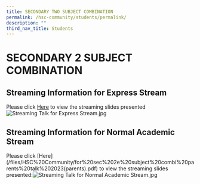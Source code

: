 ```yaml
---
title: SECONDARY TWO SUBJECT COMBINATION
permalink: /hsc-community/students/permalink/
description: ""
third_nav_title: Students
---
```

SECONDARY 2 SUBJECT COMBINATION
===============================

Streaming Information for Express Stream
----------------------------------------

Please click [Here](/files/HSC%20Community/for%20sec%202e%20subject%20combi%20parents%20talk%202023(parents).pdf) to view the streaming slides presented![Streaming Talk for Express Stream.jpg](https://haisingcatholic.moe.edu.sg/qql/slot/u165/HSC%20Community/Streaming%20Talk%20for%20Express%20Stream.jpg)  
  

Streaming Information for Normal Academic Stream
------------------------------------------------

Please click [Here[](/files/HSC%20Community/for%20sec%202na%20subject%20combi%20parents%20talk%202023(parents).pdf)](/files/HSC%20Community/for%20sec%202e%20subject%20combi%20parents%20talk%202023(parents).pdf) to view the streaming slides presented:![Streaming Talk for Normal Academic Stream.jpg](https://haisingcatholic.moe.edu.sg/qql/slot/u165/HSC%20Community/Streaming%20Talk%20for%20Normal%20Academic%20Stream.jpg)